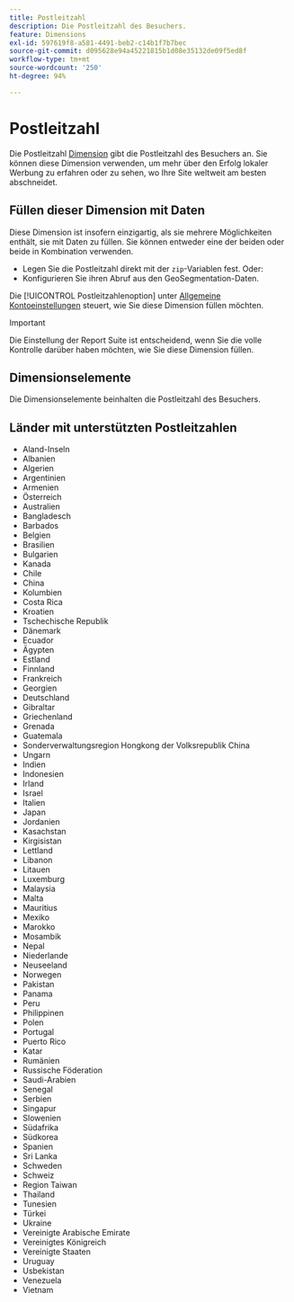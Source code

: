 ```yaml
---
title: Postleitzahl
description: Die Postleitzahl des Besuchers.
feature: Dimensions
exl-id: 597619f8-a581-4491-beb2-c14b1f7b7bec
source-git-commit: d095628e94a45221815b1d08e35132de09f5ed8f
workflow-type: tm+mt
source-wordcount: '250'
ht-degree: 94%

---
```


# Postleitzahl

Die Postleitzahl [Dimension](overview.md) gibt die Postleitzahl des Besuchers an. Sie können diese Dimension verwenden, um mehr über den Erfolg lokaler Werbung zu erfahren oder zu sehen, wo Ihre Site weltweit am besten abschneidet.

## Füllen dieser Dimension mit Daten

Diese Dimension ist insofern einzigartig, als sie mehrere Möglichkeiten enthält, sie mit Daten zu füllen. Sie können entweder eine der beiden oder beide in Kombination verwenden.

* Legen Sie die Postleitzahl direkt mit der `zip`-Variablen fest. Oder:
* Konfigurieren Sie ihren Abruf aus den GeoSegmentation-Daten.

Die [!UICONTROL Postleitzahlenoption] unter [Allgemeine Kontoeinstellungen](/help/admin/admin/c-manage-report-suites/c-edit-report-suites/general/general-acct-settings-admin.md) steuert, wie Sie diese Dimension füllen möchten.

>[!IMPORTANT]
>
>Die Einstellung der Report Suite ist entscheidend, wenn Sie die volle Kontrolle darüber haben möchten, wie Sie diese Dimension füllen.

## Dimensionselemente

Die Dimensionselemente beinhalten die Postleitzahl des Besuchers.

## Länder mit unterstützten Postleitzahlen

* Aland-Inseln
* Albanien
* Algerien
* Argentinien
* Armenien
* Österreich
* Australien
* Bangladesch
* Barbados
* Belgien
* Brasilien
* Bulgarien
* Kanada
* Chile
* China
* Kolumbien
* Costa Rica
* Kroatien
* Tschechische Republik
* Dänemark
* Ecuador
* Ägypten
* Estland
* Finnland
* Frankreich
* Georgien
* Deutschland
* Gibraltar
* Griechenland
* Grenada
* Guatemala
* Sonderverwaltungsregion Hongkong der Volksrepublik China
* Ungarn
* Indien
* Indonesien
* Irland
* Israel
* Italien
* Japan
* Jordanien
* Kasachstan
* Kirgisistan
* Lettland
* Libanon
* Litauen
* Luxemburg
* Malaysia
* Malta
* Mauritius
* Mexiko
* Marokko
* Mosambik
* Nepal
* Niederlande
* Neuseeland
* Norwegen
* Pakistan
* Panama
* Peru
* Philippinen
* Polen
* Portugal
* Puerto Rico
* Katar
* Rumänien
* Russische Föderation
* Saudi-Arabien
* Senegal
* Serbien
* Singapur
* Slowenien
* Südafrika
* Südkorea
* Spanien
* Sri Lanka
* Schweden
* Schweiz
* Region Taiwan
* Thailand
* Tunesien
* Türkei
* Ukraine
* Vereinigte Arabische Emirate
* Vereinigtes Königreich
* Vereinigte Staaten
* Uruguay
* Usbekistan
* Venezuela
* Vietnam
